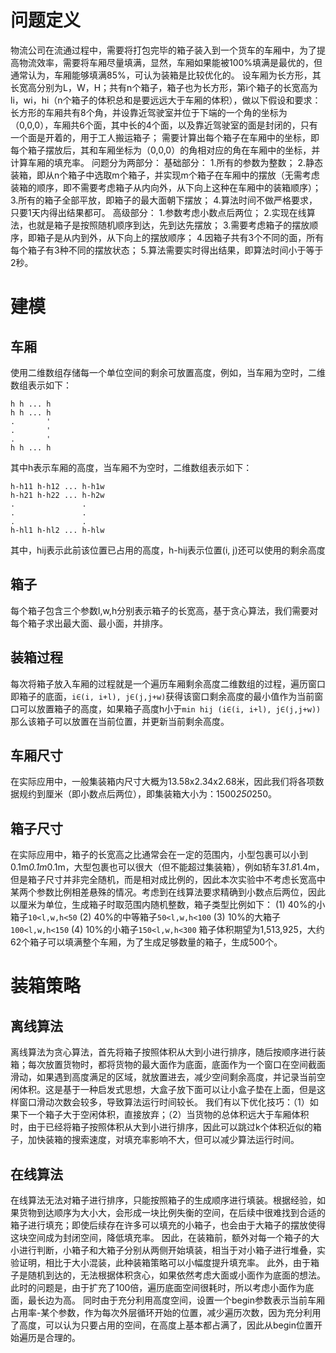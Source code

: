 # 问题定义
物流公司在流通过程中，需要将打包完毕的箱子装入到一个货车的车厢中，为了提高物流效率，需要将车厢尽量填满，显然，车厢如果能被100%填满是最优的，但通常认为，车厢能够填满85%，可认为装箱是比较优化的。
设车厢为长方形，其长宽高分别为L，W，H；共有n个箱子，箱子也为长方形，第i个箱子的长宽高为li，wi，hi（n个箱子的体积总和是要远远大于车厢的体积），做以下假设和要求：
长方形的车厢共有8个角，并设靠近驾驶室并位于下端的一个角的坐标为（0,0,0），车厢共6个面，其中长的4个面，以及靠近驾驶室的面是封闭的，只有一个面是开着的，用于工人搬运箱子；
需要计算出每个箱子在车厢中的坐标，即每个箱子摆放后，其和车厢坐标为（0,0,0）的角相对应的角在车厢中的坐标，并计算车厢的填充率。
问题分为两部分：
基础部分：
1.所有的参数为整数；
2.静态装箱，即从n个箱子中选取m个箱子，并实现m个箱子在车厢中的摆放（无需考虑装箱的顺序，即不需要考虑箱子从内向外，从下向上这种在车厢中的装箱顺序）；
3.所有的箱子全部平放，即箱子的最大面朝下摆放；
4.算法时间不做严格要求，只要1天内得出结果都可。
高级部分：
1.参数考虑小数点后两位；
2.实现在线算法，也就是箱子是按照随机顺序到达，先到达先摆放；
3.需要考虑箱子的摆放顺序，即箱子是从内到外，从下向上的摆放顺序；
4.因箱子共有3个不同的面，所有每个箱子有3种不同的摆放状态；
5.算法需要实时得出结果，即算法时间小于等于2秒。
# 建模
## 车厢
使用二维数组存储每一个单位空间的剩余可放置高度，例如，当车厢为空时，二维数组表示如下：
```
h h ... h
h h ... h
.       '
.       '
.       '
h h ... h
```
其中h表示车厢的高度，当车厢不为空时，二维数组表示如下：
```
h-h11 h-h12 ... h-h1w
h-h21 h-h22 ... h-h2w
.               .
.               .
.               .
h-hl1 h-hl2 ... h-hlw
```
其中，hij表示此前该位置已占用的高度，h-hij表示位置(i, j)还可以使用的剩余高度
## 箱子
每个箱子包含三个参数l,w,h分别表示箱子的长宽高，基于贪心算法，我们需要对每个箱子求出最大面、最小面，并排序。
## 装箱过程
每次将箱子放入车厢的过程就是一个遍历车厢剩余高度二维数组的过程，遍历窗口即箱子的底面，`i∈(i, i+l), j∈(j,j+w)`获得该窗口剩余高度的最小值作为当前窗口可以放置箱子的高度，如果箱子高度h小于`min hij (i∈(i, i+l), j∈(j,j+w))`那么该箱子可以放置在当前位置，并更新当前剩余高度。
## 车厢尺寸
在实际应用中，一般集装箱内尺寸大概为13.58x2.34x2.68米，因此我们将各项数据规约到厘米（即小数点后两位），即集装箱大小为：1500*250*250。
## 箱子尺寸
在实际应用中，箱子的长宽高之比通常会在一定的范围内，小型包裹可以小到0.1m*0.1m*0.1m，大型包裹也可以很大（但不能超过集装箱），例如轿车3*1.8*1.4m，但是箱子尺寸并非完全随机，而是相对成比例的，因此本次实验中不考虑长宽高中某两个参数比例相差悬殊的情况。考虑到在线算法要求精确到小数点后两位，因此以厘米为单位，生成箱子时取范围内随机整数，箱子类型比例如下：
(1) 40%的小箱子`10<l,w,h<50`
(2) 40%的中等箱子`50<l,w,h<100`
(3) 10%的大箱子`100<l,w,h<150`
(4) 10%的小箱子`150<l,w,h<300`
箱子体积期望为1,513,925，大约62个箱子可以填满整个车厢，为了生成足够数量的箱子，生成500个。
# 装箱策略
## 离线算法
离线算法为贪心算法，首先将箱子按照体积从大到小进行排序，随后按顺序进行装箱；每次放置货物时，都将货物的最大面作为底面，底面作为一个窗口在空间截面滑动，如果遇到高度满足的区域，就放置进去，减少空间剩余高度，并记录当前空闲体积。这是基于一种启发式思想，大盒子放下面可以让小盒子垫在上面，但是这样窗口滑动次数会较多，导致算法运行时间较长。
我们有以下优化技巧：（1）如果下一个箱子大于空闲体积，直接放弃；（2）当货物的总体积远大于车厢体积时，由于已经将箱子按照体积从大到小进行排序，因此可以跳过k个体积近似的箱子，加快装箱的搜索速度，对填充率影响不大，但可以减少算法运行时间。
## 在线算法
在线算法无法对箱子进行排序，只能按照箱子的生成顺序进行填装。根据经验，如果货物到达顺序为大小大，会形成一块比例失衡的空间，在后续中很难找到合适的箱子进行填充；即使后续存在许多可以填充的小箱子，也会由于大箱子的摆放使得这块空间成为封闭空间，降低填充率。
因此，在装箱前，额外对每一个箱子的大小进行判断，小箱子和大箱子分别从两侧开始填装，相当于对小箱子进行堆叠，实验证明，相比于大小混装，此种装箱策略可以小幅度提升填充率。
此外，由于箱子是随机到达的，无法根据体积贪心，如果依然考虑大面或小面作为底面的想法。此时的问题是，由于扩充了100倍，遍历底面空间很耗时，所以考虑小面作为底面，最长边为高。
同时由于充分利用高度空间，设置一个begin参数表示当前车厢占用率-某个参数，作为每次外层循环开始的位置，减少遍历次数，因为充分利用了高度，可以认为只要占用的空间，在高度上基本都占满了，因此从begin位置开始遍历是合理的。
